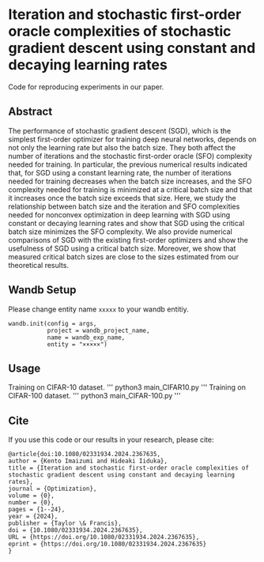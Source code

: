 # Iteration and stochastic first-order oracle complexities of stochastic gradient descent using constant and decaying learning rates
Code for reproducing experiments in our paper.

## Abstract
The performance of stochastic gradient descent (SGD), which is the simplest first-order optimizer for training deep neural networks, depends on not only the learning rate but also the batch size. They both affect the number of iterations and the stochastic first-order oracle (SFO) complexity needed for training. In particular, the previous numerical results indicated that, for SGD using a constant learning rate, the number of iterations needed for training decreases when the batch size increases, and the SFO complexity needed for training is minimized at a critical batch size and that it increases once the batch size exceeds that size. Here, we study the relationship between batch size and the iteration and SFO complexities needed for nonconvex optimization in deep learning with SGD using constant or decaying learning rates and show that SGD using the critical batch size minimizes the SFO complexity. We also provide numerical comparisons of SGD with the existing first-order optimizers and show the usefulness of SGD using a critical batch size. Moreover, we show that measured critical batch sizes are close to the sizes estimated from our theoretical results.

## Wandb Setup
Please change entity name `xxxxx` to your wandb entitiy.
```
wandb.init(config = args,
           project = wandb_project_name,
           name = wandb_exp_name,
           entity = "×××××")
```

## Usage
Training on CIFAR-10 dataset.
'''
python3 main_CIFAR10.py
'''
Training on CIFAR-100 dataset.
'''
python3 main_CIFAR-100.py
'''
## Cite
If you use this code or our results in your research, please cite:
```
@article{doi:10.1080/02331934.2024.2367635,
author = {Kento Imaizumi and Hideaki Iiduka},
title = {Iteration and stochastic first-order oracle complexities of stochastic gradient descent using constant and decaying learning rates},
journal = {Optimization},
volume = {0},
number = {0},
pages = {1--24},
year = {2024},
publisher = {Taylor \& Francis},
doi = {10.1080/02331934.2024.2367635},
URL = {https://doi.org/10.1080/02331934.2024.2367635},
eprint = {https://doi.org/10.1080/02331934.2024.2367635}
}
```
